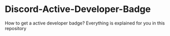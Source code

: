 # Discord-Active-Developer-Badge
How to get a active developer badge? Everything is explained for you in this repository
